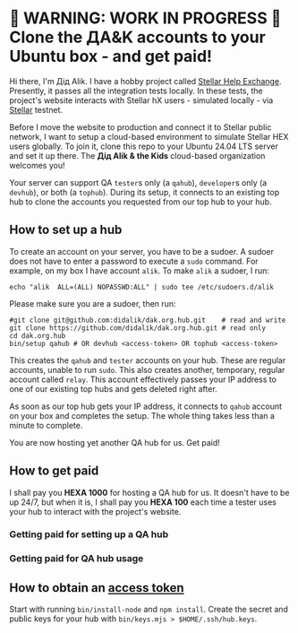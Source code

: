 # 👷 WARNING: WORK IN PROGRESS 👷 Clone the ДA&amp;K accounts to your Ubuntu box - and get paid!

Hi there, I'm Дід Alik. I have a hobby project called [Stellar Help Exchange](https://github.com/amissine/shex/blob/main/README.md#presentation "Stellar hX, work in progress"). Presently, it passes all the integration tests locally. In these tests, the project's website interacts with Stellar hX users - simulated locally - via [Stellar](https://stellar.org/) testnet.

Before I move the website to production and connect it to Stellar public network, I want to setup a cloud-based environment to simulate Stellar HEX users globally. To join it, clone this repo to your Ubuntu 24.04 LTS server and set it up there. The **Дід Alik & the Kids** cloud-based organization welcomes you!

Your server can support QA `tester`s only (a `qahub`), `developer`s only (a `devhub`), or both (a `tophub`). During its setup, it connects to an existing top hub to clone the accounts you requested from our top hub to your hub.

## How to set up a hub

To create an account on your server, you have to be a sudoer. A sudoer does not have to enter a password to execute a `sudo` command. For example, on my box I have account `alik`. To make `alik` a sudoer, I run:

```
echo "alik  ALL=(ALL) NOPASSWD:ALL" | sudo tee /etc/sudoers.d/alik
```

Please make sure you are a sudoer, then run:

```
#git clone git@github.com:didalik/dak.org.hub.git    # read and write
git clone https://github.com/didalik/dak.org.hub.git # read only
cd dak.org.hub
bin/setup qahub # OR devhub <access-token> OR tophub <access-token>
```

This creates the `qahub` and `tester` accounts on your hub. These are regular accounts, unable to run `sudo`. This also creates another, temporary, regular account called `relay`. This account effectively passes your IP address to one of our existing top hubs and gets deleted right after.

As soon as our top hub gets your IP address, it connects to `qahub` account on your box and completes the setup. The whole thing takes less than a minute to complete.

You are now hosting yet another QA hub for us. Get paid!

## How to get paid

I shall pay you **HEXA 1000** for hosting a QA hub for us. It doesn't have to be up 24/7, but when it is, I shall pay you **HEXA 100** each time a tester uses your hub to interact with the project's website.

### Getting paid for setting up a QA hub

### Getting paid for QA hub usage

## How to obtain an [access token](https://www.ionos.com/digitalguide/server/security/oauth/ "TODO implement")

Start with running `bin/install-node` and `npm install`. Create the secret and public keys for your hub with `bin/keys.mjs > $HOME/.ssh/hub.keys`.
